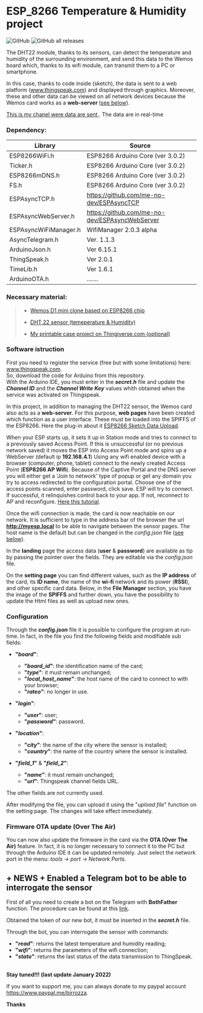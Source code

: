 # ESP_8266 Temperature & Humidity project
<p>
<img alt="GitHub" src="https://img.shields.io/github/license/birrozza/esp_8266_T-H">
<img alt="GitHub all releases" src="https://img.shields.io/github/downloads/birrozza/esp_8266_T-H/total">

</p>
<p>The DHT22 module, thanks to its sensors, can detect the temperature and humidity of the surrounding environment, and send this data to the Wemos board which, thanks to its wifi module, can transmit them to a PC or smartphone.</p>

In this case, thanks to code inside (sketch), the data is sent to a web platform (www.thingspeak.com) and displayed through graphics. Moreover, these and other data can be viewed on all network devices because the Wemos card works as a <strong>web-server </strong>([see below](#software-istruction)).


[This is my chanel were data are sent ](https://thingspeak.com/channels/867219).  The data are in real-time

### Dependency:
| Library | Source |
| ------ | ------ |
| ESP8266WiFi.h | ESP8266 Arduino Core (ver 3.0.2) |
| Ticker.h | ESP8266 Arduino Core (ver 3.0.2) |
| ESP8266mDNS.h | ESP8266 Arduino Core (ver 3.0.2) |
| FS.h| ESP8266 Arduino Core (ver 3.0.2) |
| ESPAsyncTCP.h | https://github.com/me-no-dev/ESPAsyncTCP |
| ESPAsyncWebServer.h | https://github.com/me-no-dev/ESPAsyncWebServer |
| ESPAsyncWiFiManager.h | WifiManager 2.0.3 alpha |
| AsyncTelegram.h | Ver. 1.1.3 |
| ArduinoJson.h | Ver 6.15.1 |
| ThingSpeak.h | Ver 2.0.1 |
| TimeLib.h | Ver 1.6.1 |
| ArduinoOTA.h | ....... |

<h3>Necessary material:</h3>

<blockquote>
<ul>
<li><p> <a href="https://www.banggood.com/Geekcreit-D1-mini-V2_2_0-WIFI-Internet-Development-Board-Based-ESP8266-4MB-FLASH-ESP-12S-Chip-p-1143874.html?p=MX1504307245201310VT&custlinkid=673886">Wemos D1 mini clone based on ESP8266 chip </a></p></li>
<li><p> <a href="https://www.banggood.com/AM2302-DHT22-Temperature-And-Humidity-Sensor-Module-For-Arduino-SCM-p-937403.html?rmmds=search&cur_warehouse=CN">DHT 22 sensor (temeperature & Humidity)</a></p></li>
<li><p> <a href="https://www.thingiverse.com/thing:3965015">My printable case project on Thingiverse.com (optional)</a></p></li>
</ul>
</blockquote>

<h3>Software istruction</h3>

<p>First you need to register the service (free but with some limitations) here:  <a href="https://thingspeak.com">www.thingspeak.com</a>. 
<br> 
 So,  download the code for Arduino from this repository.
<br>
With the Arduino IDE, you must enter in the <b><em>secret.h</em></b> file and update the <em><strong>Channel ID</em></strong> and the <em><strong>Channel Write Key</strong></em> values whith obtained when the service was activated on Thingspeak.</p>

In this project, in addition to managing the DHT22 sensor, the Wemos card also acts as a <strong>web-server</strong>. For this purpose, <strong>web pages</strong> have been created which function as a user interface. These must be loaded into the SPIFFS of the ESP8266. Here the plug-in about it [ESP8266 Sketch Data Upload](https://github.com/esp8266/arduino-esp8266fs-plugin).

When your ESP starts up, it sets it up in Station mode and tries to connect to a previously saved Access Point.
If this is unsuccessful (or no previous network saved) it moves the ESP into Access Point mode and spins up a  WebServer (default ip <strong>192.168.4.1</strong>)
Using any wifi enabled device with a browser (computer, phone, tablet) connect to the newly created Access Point (<strong>ESP8266 AP Wifi</strong>).
Because of the Captive Portal and the DNS server you will either get a 'Join to network' type of popup or get any domain you try to access redirected to the configuration portal.
Choose one of the access points scanned, enter password, click save.
ESP will try to connect. If successful, it relinquishes control back to your app. If not, reconnect to AP and reconfigure.
[Here this tutorial](https://github.com/alanswx/ESPAsyncWiFiManager).

Once the wifi connection is made, the card is now reachable on our network. It is sufficient to type in the address bar of the browser the url <b>http://myesp.local</b> to be able to navigate between the sensor pages. The host name is the default but can be changed in the _config.json_ file ([see below](#configuration)).  

In the <b>landing</b> page the access data (<b>user</b> & <b>password</b>) are available as tip by passing the pointer over the fields. They are editable via the _config.json_ file.

On the <strong>setting page</strong> you can find different values, such as the <strong>IP address</strong> of the card, its <strong>ID name</strong>, the name of the <strong>wi-fi</strong> network and its power (<strong>RSSI</strong>), and other specific card data.
Below, in the <strong>File Manager</strong> section, you have the image of the <strong>SPIFFS</strong> and further down, you have the possibility to update the Html files as well as upload new ones.

<h3>Configuration</h3>

Through the <b>_config.json_</b> file it is possible to configure the program at run-time.
In fact, in the file you find the following fields and modifiable sub fields:

*  <b>"_board_"</b>:

    *  <b>"_board_id_"</b>: the identification name of the card;
    *  <b>"_type_"</b>: it must remain unchanged;
    *  <b>"_local_host_name_"</b>: the host name of the card to connect to with your browser;
    *  <b>"_rateo_"</b>: no longer in use.

*  <b>"_login_"</b>:    
    *  <b>"_user_"</b>: user;
    *  <b>"_password_"</b>: password.
    

*  <b>"_location_"</b>:    
    *  <b>"_city_"</b>: the name of the city where the sensor is installed;
    *  <b>"_country_"</b>: the name of the country where the sensor is installed.
    

*  <b>"_field_1_"</b> & <b>"_field_2_"</b>:    
    *  <b>"_name_"</b>: it must remain unchanged;
    *  <b>"_url_"</b>: Thingspeak channel fields URL.

The other fields are not currently used.

After modifying the file, you can upload it using the "_upload file_" function on the setting page. The changes will take effect immediately.


### Firmware OTA update (Over The Air)
You can now also update the firmware in the card via the **OTA (Over The Air)** feature. In fact, it is no longer necessary to connect it to the PC but through the Arduino IDE it can be updated remotely. Just select the network port in the menu: *tools -> port -> Network Ports*.

<h2><strong>+ NEWS +  Enabled a Telegram bot to be able to interrogate the sensor </strong></h2>
First of all you need to create a bot on the Telegram with <b>BothFather</b> function. The procedure 
can be found at this <a href="https://core.telegram.org/bots#6-botfather">link</a>.

Obtained the token of our new bot, it must be inserted in the <b>_secret.h_</b> file.

Through the bot, you can interrogate the sensor with commands:
<ul>
    <li><b>"<em>read</em>"</b>:  returns the latest temperature and humidity reading;</li>
    <li><b>"<em>wifi</em>"</b>:  returns the parameters of the wifi connection;</li>
    <li><b>"<em>stato</em>"</b>: returns the last status of the data transmission to ThingSpeak.</li>
</ul> 
<br>
<strong>Stay tuned!!! (last update January 2022)</strong>

If you want to support me, you can always donate to my paypal account https://www.paypal.me/birrozza. 

**Thanks**